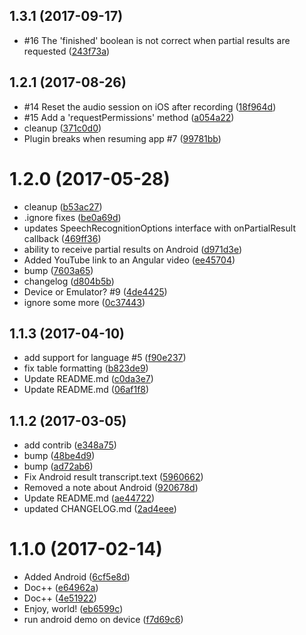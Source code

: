 <a name="1.3.1"></a>
## 1.3.1 (2017-09-17)

* #16 The 'finished' boolean is not correct when partial results are requested ([243f73a](https://github.com/EddyVerbruggen/nativescript-speech-recognition/commit/243f73a))



<a name="1.2.1"></a>
## 1.2.1 (2017-08-26)

* #14 Reset the audio session on iOS after recording ([18f964d](https://github.com/EddyVerbruggen/nativescript-speech-recognition/commit/18f964d))
* #15 Add a 'requestPermissions' method ([a054a22](https://github.com/EddyVerbruggen/nativescript-speech-recognition/commit/a054a22))
* cleanup ([371c0d0](https://github.com/EddyVerbruggen/nativescript-speech-recognition/commit/371c0d0))
* Plugin breaks when resuming app #7 ([99781bb](https://github.com/EddyVerbruggen/nativescript-speech-recognition/commit/99781bb))



<a name="1.2.0"></a>
# 1.2.0 (2017-05-28)

* cleanup ([b53ac27](https://github.com/EddyVerbruggen/nativescript-speech-recognition/commit/b53ac27))
* .ignore fixes ([be0a69d](https://github.com/EddyVerbruggen/nativescript-speech-recognition/commit/be0a69d))
* updates SpeechRecognitionOptions interface with onPartialResult callback ([469ff36](https://github.com/EddyVerbruggen/nativescript-speech-recognition/commit/469ff36))
* ability to receive partial results on Android ([d971d3e](https://github.com/EddyVerbruggen/nativescript-speech-recognition/commit/d971d3e))
* Added YouTube link to an Angular video ([ee45704](https://github.com/EddyVerbruggen/nativescript-speech-recognition/commit/ee45704))
* bump ([7603a65](https://github.com/EddyVerbruggen/nativescript-speech-recognition/commit/7603a65))
* changelog ([d804b5b](https://github.com/EddyVerbruggen/nativescript-speech-recognition/commit/d804b5b))
* Device or Emulator? #9 ([4de4425](https://github.com/EddyVerbruggen/nativescript-speech-recognition/commit/4de4425))
* ignore some more ([0c37443](https://github.com/EddyVerbruggen/nativescript-speech-recognition/commit/0c37443))



<a name="1.1.3"></a>
## 1.1.3 (2017-04-10)

* add support for language #5 ([f90e237](https://github.com/EddyVerbruggen/nativescript-speech-recognition/commit/f90e237))
* fix table formatting ([b823de9](https://github.com/EddyVerbruggen/nativescript-speech-recognition/commit/b823de9))
* Update README.md ([c0da3e7](https://github.com/EddyVerbruggen/nativescript-speech-recognition/commit/c0da3e7))
* Update README.md ([06af1f8](https://github.com/EddyVerbruggen/nativescript-speech-recognition/commit/06af1f8))



<a name="1.1.2"></a>
## 1.1.2 (2017-03-05)

* add contrib ([e348a75](https://github.com/EddyVerbruggen/nativescript-speech-recognition/commit/e348a75))
* bump ([48be4d9](https://github.com/EddyVerbruggen/nativescript-speech-recognition/commit/48be4d9))
* bump ([ad72ab6](https://github.com/EddyVerbruggen/nativescript-speech-recognition/commit/ad72ab6))
* Fix Android result transcript.text ([5960662](https://github.com/EddyVerbruggen/nativescript-speech-recognition/commit/5960662))
* Removed a note about Android ([920678d](https://github.com/EddyVerbruggen/nativescript-speech-recognition/commit/920678d))
* Update README.md ([ae44722](https://github.com/EddyVerbruggen/nativescript-speech-recognition/commit/ae44722))
* updated CHANGELOG.md ([2ad4eee](https://github.com/EddyVerbruggen/nativescript-speech-recognition/commit/2ad4eee))



<a name="1.1.0"></a>
# 1.1.0 (2017-02-14)

* Added Android ([6cf5e8d](https://github.com/EddyVerbruggen/nativescript-speech-recognition/commit/6cf5e8d))
* Doc++ ([e64962a](https://github.com/EddyVerbruggen/nativescript-speech-recognition/commit/e64962a))
* Doc++ ([4e51922](https://github.com/EddyVerbruggen/nativescript-speech-recognition/commit/4e51922))
* Enjoy, world! ([eb6599c](https://github.com/EddyVerbruggen/nativescript-speech-recognition/commit/eb6599c))
* run android demo on device ([f7d69c6](https://github.com/EddyVerbruggen/nativescript-speech-recognition/commit/f7d69c6))



